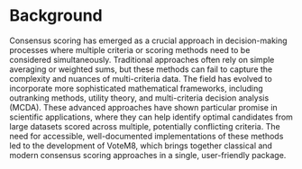 # Background

Consensus scoring has emerged as a crucial approach in decision-making processes where multiple criteria or scoring methods need to be considered simultaneously. Traditional approaches often rely on simple averaging or weighted sums, but these methods can fail to capture the complexity and nuances of multi-criteria data. The field has evolved to incorporate more sophisticated mathematical frameworks, including outranking methods, utility theory, and multi-criteria decision analysis (MCDA). These advanced approaches have shown particular promise in scientific applications, where they can help identify optimal candidates from large datasets scored across multiple, potentially conflicting criteria. The need for accessible, well-documented implementations of these methods led to the development of VoteM8, which brings together classical and modern consensus scoring approaches in a single, user-friendly package.